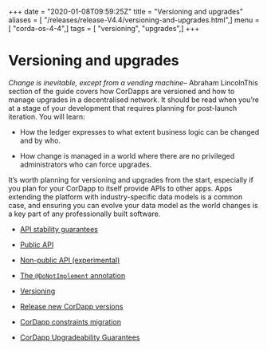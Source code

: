 +++
date = "2020-01-08T09:59:25Z"
title = "Versioning and upgrades"
aliases = [ "/releases/release-V4.4/versioning-and-upgrades.html",]
menu = [ "corda-os-4-4",]
tags = [ "versioning", "upgrades",]
+++


# Versioning and upgrades


*Change is inevitable, except from a vending machine*– Abraham LincolnThis section of the guide covers how CorDapps are versioned and how to manage upgrades in a decentralised network. It should be read when
            you’re at a stage of your development that requires planning for post-launch iteration. You will learn:


* How the ledger expresses to what extent business logic can be changed and by who.


* How change is managed in a world where there are no privileged administrators who can force upgrades.


It’s worth planning for versioning and upgrades from the start, especially if you plan for your CorDapp to itself provide APIs to other
            apps. Apps extending the platform with industry-specific data models is a common case, and ensuring you can evolve your data model as
            the world changes is a key part of any professionally built software.


* [API stability guarantees](api-stability-guarantees.md)

* [Public API](api-stability-guarantees.md#public-api)

* [Non-public API (experimental)](api-stability-guarantees.md#non-public-api-experimental)

* [The `@DoNotImplement` annotation](api-stability-guarantees.md#the-donotimplement-annotation)

* [Versioning](versioning.md)

* [Release new CorDapp versions](upgrading-cordapps.md)

* [CorDapp constraints migration](cordapp-constraint-migration.md)

* [CorDapp Upgradeability Guarantees](cordapp-upgradeability.md)




